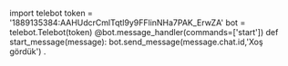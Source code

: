import telebot
token = '1889135384:AAHUdcrCmlTqtl9y9FFlinNHa7PAK_ErwZA'
bot = telebot.Telebot(token)
@bot.message_handler(commands=['start'])
def start_message(message):
bot.send_message(message.chat.id,'Xoş gördük')
.
